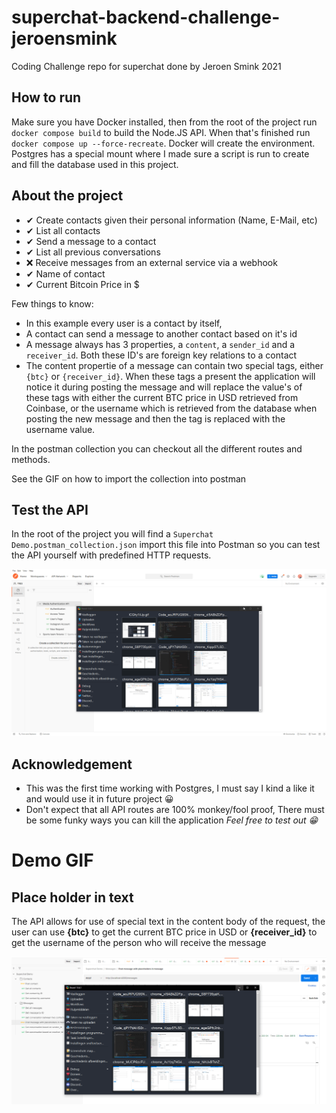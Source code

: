 # superchat-backend-challenge-jeroensmink
Coding Challenge repo for superchat done by Jeroen Smink 2021

## How to run
Make sure you have Docker installed, then from the root of the project run `docker compose build` to build the Node.JS API. When that's finished run `docker compose up --force-recreate`. Docker will create the environment. Postgres has a special mount where I made sure a script is run to create and fill the database used in this project.

## About the project

- ✔ Create contacts given their personal information (Name, E-Mail, etc)
- ✔ List all contacts
- ✔ Send a message to a contact
- ✔ List all previous conversations
- ❌ Receive messages from an external service via a webhook
- ✔ Name of contact
- ✔ Current Bitcoin Price in $

Few things to know:
- In this example every user is a contact by itself,
- A contact can send a message to another contact based on it's id
- A message always has 3 properties, a `content`, a `sender_id` and a `receiver_id`. Both these ID's are foreign key relations to a contact
- The content propertie of a message can contain two special tags, either `{btc}` or `{receiver_id}`. When these tags a present the application will notice it during posting the message and will replace the value's of these tags with either the current BTC price in USD retrieved from Coinbase, or the username which is retrieved from the database when posting the new message and then the tag is replaced with the username value.

In the postman collection you can checkout all the different routes and methods.

See the GIF on how to import the collection into postman

## Test the API
In the root of the project you will find a `Superchat Demo.postman_collection.json` import this file into Postman so you can test the API yourself with predefined HTTP requests.

![Import postman collection](demo/import_postman.gif)

## Acknowledgement
- This was the first time working with Postgres, I must say I kind a like it and would use it in future project 😀
- Don't expect that all API routes are 100% monkey/fool proof, There must be some funky ways you can kill the application _Feel free to test out 😁_

# Demo GIF

## Place holder in text
The API allows for use of special text in the content body of the request, the user can use **{btc}** to get the current BTC price in USD or **{receiver_id}** to get the username of the person who will receive the message

![placeholder](demo/placeholder_in_text.gif)

